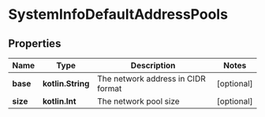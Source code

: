 
# SystemInfoDefaultAddressPools

## Properties
Name | Type | Description | Notes
------------ | ------------- | ------------- | -------------
**base** | **kotlin.String** | The network address in CIDR format |  [optional]
**size** | **kotlin.Int** | The network pool size |  [optional]



